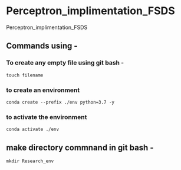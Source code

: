 # Perceptron_implimentation_FSDS
Perceptron_implimentation_FSDS

## Commands using - 

### To create any empty file using git bash - 
```
touch filename
```

### to create an environment
```
conda create --prefix ./env python=3.7 -y
```

### to activate the environment
```
conda activate ./env
```

## make directory commnand in git bash - 
```
mkdir Research_env
```